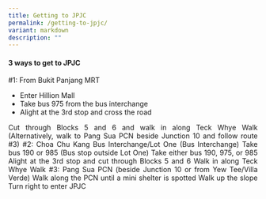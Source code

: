 ```yaml
---
title: Getting to JPJC
permalink: /getting-to-jpjc/
variant: markdown
description: ""
---
```

<div align="justify">


<h4><b> 3 ways to get to JPJC</b></h4>

	
	
<p>#1: From Bukit Panjang MRT</p>
	<ul><li>Enter Hillion Mall</li>
<li>Take bus 975 from the bus interchange</li>
<li>	Alight at the 3rd stop and cross the road</li></ul>
Cut through Blocks 5 and 6 and walk in along Teck Whye Walk
(Alternatively, walk to Pang Sua PCN beside Junction 10 and follow route #3)
#2: Choa Chu Kang Bus Interchange/Lot One
(Bus Interchange) Take bus 190 or 985
(Bus stop outside Lot One) Take either bus 190, 975, or 985
Alight at the 3rd stop and cut through Blocks 5 and 6
Walk in along Teck Whye Walk
#3: Pang Sua PCN (beside Junction 10 or from Yew Tee/Villa Verde)
Walk along the PCN until a mini shelter is spotted
Walk up the slope
Turn right to enter JPJC
</div>